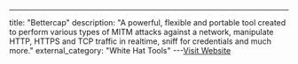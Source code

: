 ---
title: "Bettercap"
description: "A powerful, flexible and portable tool created to perform various types of MITM attacks against a network, manipulate HTTP, HTTPS and TCP traffic in realtime, sniff for credentials and much more."
external_category: "White Hat Tools"
---[Visit Website](https://bettercap.org/)

